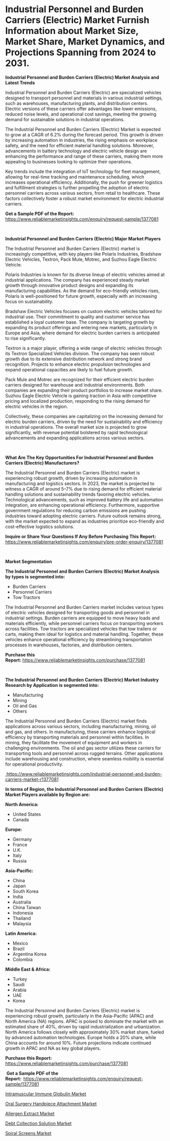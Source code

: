 <p><h1>Industrial Personnel and Burden Carriers (Electric) Market Furnish Information about Market Size, Market Share, Market Dynamics, and Projections Spanning from 2024 to 2031.</h1></p><p><strong>Industrial Personnel and Burden Carriers (Electric) Market Analysis and Latest Trends</strong></p>
<p><p>Industrial Personnel and Burden Carriers (Electric) are specialized vehicles designed to transport personnel and materials in various industrial settings, such as warehouses, manufacturing plants, and distribution centers. Electric versions of these carriers offer advantages like lower emissions, reduced noise levels, and operational cost savings, meeting the growing demand for sustainable solutions in industrial operations.</p><p>The Industrial Personnel and Burden Carriers (Electric) Market is expected to grow at a CAGR of 6.2% during the forecast period. This growth is driven by increasing automation in industries, the rising emphasis on workplace safety, and the need for efficient material handling solutions. Moreover, advancements in battery technology and electric vehicle design are enhancing the performance and range of these carriers, making them more appealing to businesses looking to optimize their operations.</p><p>Key trends include the integration of IoT technology for fleet management, allowing for real-time tracking and maintenance scheduling, which increases operational efficiency. Additionally, the push for greener logistics and fulfillment strategies is further propelling the adoption of electric personnel carriers across various sectors, from retail to healthcare. These factors collectively foster a robust market environment for electric industrial carriers.</p></p>
<p><strong>Get a Sample PDF of the Report:&nbsp;</strong> <a href="https://www.reliablemarketinsights.com/enquiry/request-sample/1377081?utm_campaign=1331&utm_medium=2&utm_source=Github&utm_content=ia&utm_term=23102024&utm_id=industrial-personnel-and-burden-carriers-electric">https://www.reliablemarketinsights.com/enquiry/request-sample/1377081</a></p>
<p>&nbsp;</p>
<p><strong>Industrial Personnel and Burden Carriers (Electric) Major Market Players</strong></p>
<p><p>The Industrial Personnel and Burden Carriers (Electric) market is increasingly competitive, with key players like Polaris Industries, Bradshaw Electric Vehicles, Textron, Pack Mule, Motrec, and Suzhou Eagle Electric Vehicle. </p><p>Polaris Industries is known for its diverse lineup of electric vehicles aimed at industrial applications. The company has experienced steady market growth through innovative product designs and expanding its manufacturing capabilities. As the demand for eco-friendly vehicles rises, Polaris is well-positioned for future growth, especially with an increasing focus on sustainability.</p><p>Bradshaw Electric Vehicles focuses on custom electric vehicles tailored for industrial use. Their commitment to quality and customer service has established a loyal customer base. The company is targeting growth by expanding its product offerings and entering new markets, particularly in Europe and Asia, where demand for electric burden carriers is anticipated to rise significantly.</p><p>Textron is a major player, offering a wide range of electric vehicles through its Textron Specialized Vehicles division. The company has seen robust growth due to its extensive distribution network and strong brand recognition. Projects to enhance electric propulsion technologies and expand operational capacities are likely to fuel future growth.</p><p>Pack Mule and Motrec are recognized for their efficient electric burden carriers designed for warehouse and industrial environments. Both companies are expanding their product portfolios to increase market share. Suzhou Eagle Electric Vehicle is gaining traction in Asia with competitive pricing and localized production, responding to the rising demand for electric vehicles in the region.</p><p>Collectively, these companies are capitalizing on the increasing demand for electric burden carriers, driven by the need for sustainability and efficiency in industrial operations. The overall market size is projected to grow significantly, with revenue potential bolstered by rapid technological advancements and expanding applications across various sectors.</p></p>
<p>&nbsp;</p>
<p><strong>What Are The Key Opportunities For Industrial Personnel and Burden Carriers (Electric) Manufacturers?</strong></p>
<p><p>The Industrial Personnel and Burden Carriers (Electric) market is experiencing robust growth, driven by increasing automation in manufacturing and logistics sectors. In 2023, the market is projected to witness a CAGR of around 5–7% due to rising demand for efficient material handling solutions and sustainability trends favoring electric vehicles. Technological advancements, such as improved battery life and automation integration, are enhancing operational efficiency. Furthermore, supportive government regulations for reducing carbon emissions are pushing industries toward adopting electric carriers. Future outlook remains strong, with the market expected to expand as industries prioritize eco-friendly and cost-effective logistics solutions.</p></p>
<p><strong>Inquire or Share Your Questions If Any Before Purchasing This Report:</strong> <a href="https://www.reliablemarketinsights.com/enquiry/pre-order-enquiry/1377081?utm_campaign=1331&utm_medium=2&utm_source=Github&utm_content=ia&utm_term=23102024&utm_id=industrial-personnel-and-burden-carriers-electric">https://www.reliablemarketinsights.com/enquiry/pre-order-enquiry/1377081</a></p>
<p>&nbsp;</p>
<p><strong>Market Segmentation</strong></p>
<p><strong>The Industrial Personnel and Burden Carriers (Electric) Market Analysis by types is segmented into:</strong></p>
<p><ul><li>Burden Carriers</li><li>Personnel Carriers</li><li>Tow Tractors</li></ul></p>
<p><p>The Industrial Personnel and Burden Carriers market includes various types of electric vehicles designed for transporting goods and personnel in industrial settings. Burden carriers are equipped to move heavy loads and materials efficiently, while personnel carriers focus on transporting workers across facilities. Tow tractors are specialized vehicles that tow trailers or carts, making them ideal for logistics and material handling. Together, these vehicles enhance operational efficiency by streamlining transportation processes in warehouses, factories, and distribution centers.</p></p>
<p><strong>Purchase this Report:&nbsp;</strong><a href="https://www.reliablemarketinsights.com/purchase/1377081?utm_campaign=1331&utm_medium=2&utm_source=Github&utm_content=ia&utm_term=23102024&utm_id=industrial-personnel-and-burden-carriers-electric">https://www.reliablemarketinsights.com/purchase/1377081</a></p>
<p>&nbsp;</p>
<p><strong>The Industrial Personnel and Burden Carriers (Electric) Market Industry Research by Application is segmented into:</strong></p>
<p><ul><li>Manufacturing</li><li>Mining</li><li>Oil and Gas</li><li>Others</li></ul></p>
<p><p>The Industrial Personnel and Burden Carriers (Electric) market finds applications across various sectors, including manufacturing, mining, oil and gas, and others. In manufacturing, these carriers enhance logistical efficiency by transporting materials and personnel within facilities. In mining, they facilitate the movement of equipment and workers in challenging environments. The oil and gas sector utilizes these carriers for transporting tools and personnel across rugged terrains. Other applications include warehousing and construction, where seamless mobility is essential for operational productivity.</p></p>
<p><a href="https://www.reliablemarketinsights.com/industrial-personnel-and-burden-carriers-market-r1377081?utm_campaign=1331&utm_medium=2&utm_source=Github&utm_content=ia&utm_term=23102024&utm_id=industrial-personnel-and-burden-carriers-electric">&nbsp;https://www.reliablemarketinsights.com/industrial-personnel-and-burden-carriers-market-r1377081</a></p>
<p><strong>In terms of Region, the Industrial Personnel and Burden Carriers (Electric) Market Players available by Region are:</strong></p>
<p>
    <p> <strong> North America: </strong>
        <ul>
            <li>United States</li>
            <li>Canada</li>
        </ul>
        </p> 
    <p> <strong> Europe: </strong>
        <ul>
            <li>Germany</li>
            <li>France</li>
            <li>U.K.</li>
            <li>Italy</li>
            <li>Russia</li>
        </ul>
        </p> 
    <p> <strong> Asia-Pacific: </strong>
        <ul>
            <li>China</li>
            <li>Japan</li>
            <li>South Korea</li>
            <li>India</li>
            <li>Australia</li>
            <li>China Taiwan</li>
            <li>Indonesia</li>
            <li>Thailand</li>
            <li>Malaysia</li>
        </ul>
        </p> 
    <p> <strong> Latin America: </strong>
        <ul>
            <li>Mexico</li>
            <li>Brazil</li>
            <li>Argentina Korea</li>
            <li>Colombia</li>
        </ul>
        </p> 
    <p> <strong> Middle East & Africa: </strong>
        <ul>
            <li>Turkey</li>
            <li>Saudi</li>
            <li>Arabia</li>
            <li>UAE</li>
            <li>Korea</li>
        </ul>
    </p>
    </p>
<p><p>The Industrial Personnel and Burden Carriers (Electric) market is experiencing robust growth, particularly in the Asia-Pacific (APAC) and North America (NA) regions. APAC is poised to dominate the market with an estimated share of 40%, driven by rapid industrialization and urbanization. North America follows closely with approximately 30% market share, fueled by advanced automation technologies. Europe holds a 20% share, while China accounts for around 10%. Future projections indicate continued growth in APAC and NA as key global players.</p></p>
<p><strong>Purchase this Report: </strong><a href="https://www.reliablemarketinsights.com/purchase/1377081?utm_campaign=1331&utm_medium=2&utm_source=Github&utm_content=ia&utm_term=23102024&utm_id=industrial-personnel-and-burden-carriers-electric">https://www.reliablemarketinsights.com/purchase/1377081</a></p>
<p>&nbsp;<strong>Get a Sample PDF of the Report:&nbsp;&nbsp;</strong><a href="https://www.reliablemarketinsights.com/enquiry/request-sample/1377081?utm_campaign=1331&utm_medium=2&utm_source=Github&utm_content=ia&utm_term=23102024&utm_id=industrial-personnel-and-burden-carriers-electric">https://www.reliablemarketinsights.com/enquiry/request-sample/1377081</a></p>
<p><strong></strong></p>
<p><p><a href="https://www.linkedin.com/pulse/global-intramuscular-immune-globulin-market-size-trends-vcfrc?utm_campaign=1331&utm_medium=2&utm_source=Github&utm_content=ia&utm_term=23102024&utm_id=industrial-personnel-and-burden-carriers-electric">Intramuscular Immune Globulin Market</a></p><p><a href="https://github.com/joannesouthgate/Market-Research-Report-List-5/blob/main/oral-surgery-handpiece-attachment-market.md?utm_campaign=1331&utm_medium=2&utm_source=Github&utm_content=ia&utm_term=23102024&utm_id=industrial-personnel-and-burden-carriers-electric">Oral Surgery Handpiece Attachment Market</a></p><p><a href="https://www.linkedin.com/pulse/allergen-extract-market-trends-growth-outlook-2024-2031-sxn6c?utm_campaign=1331&utm_medium=2&utm_source=Github&utm_content=ia&utm_term=23102024&utm_id=industrial-personnel-and-burden-carriers-electric">Allergen Extract Market</a></p><p><a href="https://www.linkedin.com/pulse/global-debt-collection-solution-market-comprehensive-analysis-auwif?utm_campaign=1331&utm_medium=2&utm_source=Github&utm_content=ia&utm_term=23102024&utm_id=industrial-personnel-and-burden-carriers-electric">Debt Collection Solution Market</a></p><p><a href="https://issuu.com/reportprime-2/docs/spiral-screens-market-size-2030.ppt_4a0a893b8a64f9?utm_campaign=1331&utm_medium=2&utm_source=Github&utm_content=ia&utm_term=23102024&utm_id=industrial-personnel-and-burden-carriers-electric">Spiral Screens Market</a></p></p>